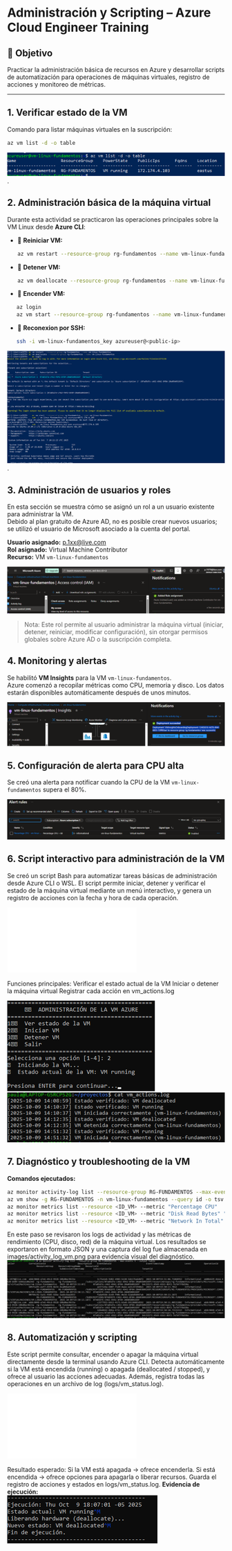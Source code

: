 # Administración y Scripting – Azure Cloud Engineer Training

## 🎯 Objetivo
Practicar la administración básica de recursos en Azure y desarrollar scripts de automatización para operaciones de máquinas virtuales, registro de acciones y monitoreo de métricas.

---

## 1. Verificar estado de la VM

Comando para listar máquinas virtuales en la suscripción:

```bash
az vm list -d -o table
```
![Estado VM](images/estado_vm.png).


## 2. Administración básica de la máquina virtual

Durante esta actividad se practicaron las operaciones principales sobre la VM Linux desde **Azure CLI**:

- 🔄 **Reiniciar VM:**
  ```bash
  az vm restart --resource-group rg-fundamentos --name vm-linux-fundamentos

- 🔄 **Detener VM:**
  ```bash
  az vm deallocate --resource-group rg-fundamentos --name vm-linux-fundamentos
  ```
- 🔄 **Encender VM:**
 ```bash
    az login
    az vm start --resource-group rg-fundamentos --name vm-linux-fundamentos
 ```
- 🔄 **Reconexion por SSH:**
 ```bash
    ssh -i vm-linux-fundamentos_key azureuser@<public-ip>
 ``` 
![Admon](images/captura_admon.png).

## 3. Administración de usuarios y roles

En esta sección se muestra cómo se asignó un rol a un usuario existente para administrar la VM.  
Debido al plan gratuito de Azure AD, no es posible crear nuevos usuarios; se utilizó el usuario de Microsoft asociado a la cuenta del portal.

**Usuario asignado:** p.1xx@live.com  
**Rol asignado:** Virtual Machine Contributor  
**Recurso:** VM `vm-linux-fundamentos`

![Asignación de rol a usuario](images/rol_asignado.png)

> Nota: Este rol permite al usuario administrar la máquina virtual (iniciar, detener, reiniciar, modificar configuración), sin otorgar permisos globales sobre Azure AD o la suscripción completa.

## 4. Monitoring y alertas

Se habilitó **VM Insights** para la VM `vm-linux-fundamentos`.  
Azure comenzó a recopilar métricas como CPU, memoria y disco. Los datos estarán disponibles automáticamente después de unos minutos.

![Habilitación de Insights](images/monitoring_vm.png)

## 5. Configuración de alerta para CPU alta

Se creó una alerta para notificar cuando la CPU de la VM `vm-linux-fundamentos` supera el 80%.

![Alerta CPU creada](images/alerta_cpu.png)

## 6. Script interactivo para administración de la VM

Se creó un script Bash para automatizar tareas básicas de administración desde Azure CLI o WSL.
El script permite iniciar, detener y verificar el estado de la máquina virtual mediante un menú interactivo, y genera un registro de acciones con la fecha y hora de cada operación.

![vm_admon.sh:](scripts/vm_admin.sh)

Funciones principales:
Verificar el estado actual de la VM
Iniciar o detener la máquina virtual
Registrar cada acción en vm_actions.log

![](images/vm_control.png) ![](images/action_logs.png)

## 7. Diagnóstico y troubleshooting de la VM

**Comandos ejecutados:**
```bash
az monitor activity-log list --resource-group RG-FUNDAMENTOS --max-events 10 --output table
az vm show -g RG-FUNDAMENTOS -n vm-linux-fundamentos --query id -o tsv
az monitor metrics list --resource <ID_VM> --metric "Percentage CPU"
az monitor metrics list --resource <ID_VM> --metric "Disk Read Bytes" "Disk Write Bytes"
az monitor metrics list --resource <ID_VM> --metric "Network In Total" "Network Out Total"
```

En este paso se revisaron los logs de actividad y las métricas de rendimiento (CPU, disco, red) de la máquina virtual.
Los resultados se exportaron en formato JSON y una captura del log fue almacenada en images/activity_log_vm.png para evidencia visual del diagnóstico.
![activity_log](images/activity_log_vm.png)

## 8. Automatización y scripting

Este script permite consultar, encender o apagar la máquina virtual directamente desde la terminal usando Azure CLI.
Detecta automáticamente si la VM está encendida (running) o apagada (deallocated / stopped), y ofrece al usuario las acciones adecuadas.
Además, registra todas las operaciones en un archivo de log (logs/vm_status.log).

![vm_sttaus.sh](scripts/vm_status.sh)

Resultado esperado:
Si la VM está apagada → ofrece encenderla.
Si está encendida → ofrece opciones para apagarla o liberar recursos.
Guarda el registro de acciones y estados en logs/vm_status.log.
**Evidencia de ejecución:**  
![Ejecución del script](images/vm_status_exe.png)
